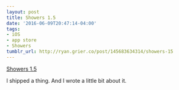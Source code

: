 ```yaml
---
layout: post
title: Showers 1.5
date: '2016-06-09T20:47:14-04:00'
tags:
- iOS
- app store
- Showers
tumblr_url: http://ryan.grier.co/post/145683634314/showers-15
---
```

[Showers 1.5](https://medium.com/@rwgrier/showers-1-5-64a08cec7c0b)

I shipped a thing. And I wrote a little bit about it.
